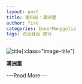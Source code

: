 ```yaml
---
layout: post
title: 第四站：满洲里
author: fire
categories: InnerMonggolia 
tags: 说走就走 旅行
---
```


![title](http://image.sideproject.cn/title/title_127.jpg){:class="image-title"}

**满洲里**

---Read More---
